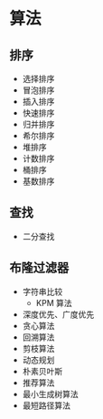 # 算法

## 排序

* 选择排序
* 冒泡排序
* 插入排序
* 快速排序
* 归并排序
* 希尔排序
* 堆排序
* 计数排序
* 桶排序
* 基数排序

## 查找

* 二分查找

## 布隆过滤器


* 字符串比较
    * KPM 算法
* 深度优先、广度优先
* 贪心算法
* 回溯算法
* 剪枝算法
* 动态规划
* 朴素贝叶斯
* 推荐算法
* 最小生成树算法
* 最短路径算法

## 


